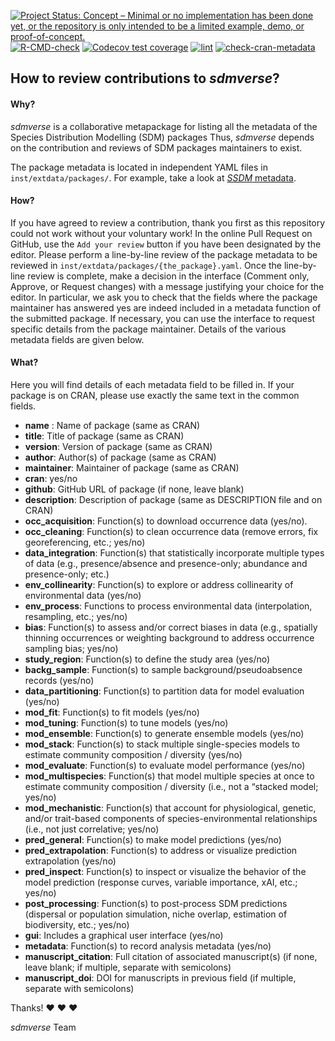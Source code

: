 [![Project Status: Concept – Minimal or no implementation has been done yet, or the repository is only intended to be a limited example, demo, or proof-of-concept.](https://www.repostatus.org/badges/latest/concept.svg)](https://www.repostatus.org/#concept)
[![R-CMD-check](https://github.com/sylvainschmitt/sdmverse/actions/workflows/check-standard.yaml/badge.svg)](https://github.com/sylvainschmitt/sdmverse/actions/workflows/check-standard.yaml)
[![Codecov test coverage](https://codecov.io/gh/sylvainschmitt/sdmverse/branch/main/graph/badge.svg)](https://app.codecov.io/gh/sylvainschmitt/sdmverse?branch=main)
[![lint](https://github.com/sylvainschmitt/sdmverse/workflows/lint/badge.svg)](https://github.com/sylvainschmitt/sdmverse/actions?query=workflow%3Alint)
[![check-cran-metadata](https://github.com/sylvainschmitt/sdmverse/actions/workflows/check-cran-metadata.yaml/badge.svg)](https://github.com/sylvainschmitt/sdmverse/actions?query=workflow%3Acheck-cran-metadata)

##  How to review contributions to *sdmverse*?

#### **Why?**

*sdmverse* is a collaborative metapackage for listing all the metadata of the Species Distribution Modelling (SDM) packages
Thus, *sdmverse* depends on the contribution and reviews of SDM packages maintainers to exist.

The package metadata is located in independent YAML files in `inst/extdata/packages/`.
For example, take a look at [*SSDM* metadata](https://github.com/sylvainschmitt/sdmverse/blob/main/inst/extdata/packages/SSDM.yaml).

#### **How?**

If you have agreed to review a contribution, thank you first as this repository could not work without your voluntary work!
In the online Pull Request on GitHub, use the `Add your review` button if you have been designated by the editor.
Please perform a line-by-line review of the package metadata to be reviewed in `inst/extdata/packages/{the_package}.yaml`.
Once the line-by-line review is complete, make a decision in the interface (Comment only, Approve, or Request changes) with a message justifying your choice for the editor.
In particular, we ask you to check that the fields where the package maintainer has answered yes are indeed included in a metadata function of the submitted package.
If necessary, you can use the interface to request specific details from the package maintainer.
Details of the various metadata fields are given below.

#### **What?**

Here you will find details of each metadata field to be filled in.
If your package is on CRAN, please use exactly the same text in the common fields.

- **name** : Name of package (same as CRAN)
- **title**: Title of package (same as CRAN)
- **version**: Version of package (same as CRAN)
- **author**: Author(s) of package (same as CRAN)
- **maintainer**: Maintainer of package (same as CRAN)
- **cran**: yes/no
- **github**: GitHub URL of package (if none, leave blank)
- **description**: Description of package (same as DESCRIPTION file and on CRAN)
- **occ_acquisition**: Function(s) to download occurrence data (yes/no).
- **occ_cleaning**: Function(s) to clean occurrence data (remove errors, fix georeferencing, etc.; yes/no)
- **data_integration**: Function(s) that statistically incorporate multiple types of data (e.g., presence/absence and presence-only; abundance and presence-only; etc.)
- **env_collinearity**: Function(s) to explore or address collinearity of environmental data (yes/no)
- **env_process**: Functions to process environmental data (interpolation, resampling, etc.; yes/no)
- **bias**: Function(s) to assess and/or correct biases in data (e.g., spatially thinning occurrences or weighting background to address occurrence sampling bias; yes/no)
- **study_region**: Function(s) to define the study area (yes/no)
- **backg_sample**: Function(s) to sample background/pseudoabsence records (yes/no)
- **data_partitioning**: Function(s) to partition data for model evaluation (yes/no)
- **mod_fit**: Function(s) to fit models (yes/no)
- **mod_tuning**: Function(s) to tune models (yes/no)
- **mod_ensemble**: Function(s) to generate ensemble models (yes/no)
- **mod_stack**: Function(s) to stack multiple single-species models to estimate community composition / diversity (yes/no)
- **mod_evaluate**: Function(s) to evaluate model performance (yes/no)
- **mod_multispecies**: Function(s) that model multiple species at once to estimate community composition / diversity (i.e., not a “stacked model; yes/no)
- **mod_mechanistic**: Function(s) that account for physiological, genetic, and/or trait-based components of species-environmental relationships (i.e., not just correlative; yes/no)
- **pred_general**: Function(s) to make model predictions (yes/no)
- **pred_extrapolation**: Function(s) to address or visualize prediction extrapolation (yes/no)
- **pred_inspect**: Function(s) to inspect or visualize the behavior of the model prediction (response curves, variable importance, xAI, etc.; yes/no)
- **post_processing**: Function(s) to post-process SDM predictions (dispersal or population simulation, niche overlap, estimation of biodiversity, etc.; yes/no)
- **gui**: Includes a graphical user interface (yes/no)
- **metadata**: Function(s) to  record analysis metadata (yes/no)
- **manuscript_citation**: Full citation of associated manuscript(s)  (if none, leave blank; if multiple, separate with semicolons)
- **manuscript_doi**: DOI for manuscripts in previous field (if multiple, separate with semicolons)

Thanks! :heart: :heart: :heart:

*sdmverse* Team
